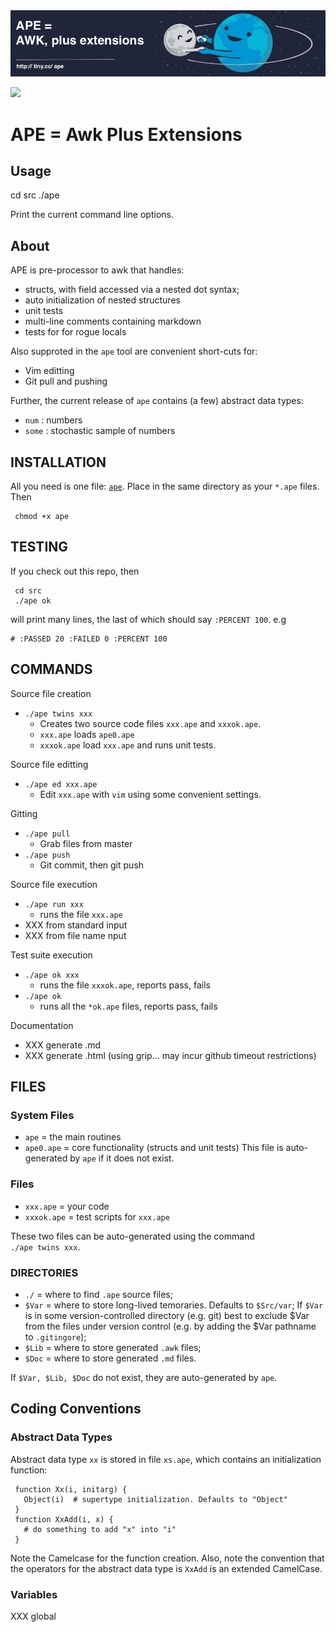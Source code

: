 <img src="etc/banner.png">

[![](https://zenodo.org/badge/117367205.svg)](https://zenodo.org/record/1146890#.WlpxPZM-f9s)

# APE = Awk Plus Extensions

## Usage

   cd src
   ./ape
 
Print the current command line options.

## About

APE is  pre-processor to awk that handles:

- structs, with field accessed via a nested dot syntax;
- auto initialization of nested structures
- unit tests
- multi-line comments containing markdown
- tests for for rogue locals

Also supproted in the `ape` tool are convenient
short-cuts for:

- Vim editting
- Git pull and pushing

Further, the current release of `ape` contains (a few) abstract
data types:

- `num` : numbers
- `some` : stochastic sample of numbers

## INSTALLATION

All you need is one file: [`ape`](src/ape). Place in the same
directory as your `*.ape` files. Then

     chmod +x ape

## TESTING

If you check out this repo, then 

     cd src
     ./ape ok 

will print many lines, the last of which should say `:PERCENT 100`. e.g

    # :PASSED 20 :FAILED 0 :PERCENT 100

## COMMANDS

Source file creation

- `./ape twins xxx`  
    - Creates two source code files `xxx.ape` and `xxxok.ape`.
    - `xxx.ape` loads `ape0.ape`
    - `xxxok.ape` load `xxx.ape` and runs unit tests. 

Source file editting

- `./ape ed xxx.ape`
    - Edit `xxx.ape` with `vim` using some convenient settings. 

Gitting

- `./ape pull`
    - Grab files from master
- `./ape push`
    - Git commit, then git push

Source file execution

- `./ape run xxx`
    - runs the  file `xxx.ape`
- XXX from standard input
- XXX from file name nput

Test suite execution

- `./ape ok xxx`
    - runs the  file `xxxok.ape`, reports pass, fails
- `./ape ok `
    - runs all  the `*ok.ape` files, reports pass, fails

Documentation

- XXX generate .md
- XXX generate .html (using grip... may incur github timeout restrictions)

## FILES

### System Files

- `ape`     = the main routines
- `ape0.ape` = core functionality (structs and unit tests)
  This file is auto-generated by `ape` if
   it does not exist.

### Files 

- `xxx.ape` = your code
- `xxxok.ape` = test scripts for `xxx.ape`

These two files can be auto-generated using the command   
`./ape twins xxx`.

### DIRECTORIES

- `./` = where to find  `.ape` source files; 
- `$Var` = where to store long-lived temoraries. Defaults to `$Src/var`;
  If `$Var` is in some version-controlled directory
  (e.g. git) best to exclude $Var from the files under version control
  (e.g. by adding the $Var pathname to `.gitingore`);
- `$Lib` = where to store generated `.awk` files;
- `$Doc` = where to store generated `.md` files.

If `$Var, $Lib, $Doc`  do not exist, they  are auto-generated by `ape`.

## Coding Conventions

### Abstract Data Types

Abstract data type `xx` is stored in file `xs.ape`, which contains an initialization
function:

     function Xx(i, initarg) {
       Object(i)  # supertype initialization. Defaults to "Object"
     }
     function XxAdd(i, x) {
       # do something to add "x" into "i"
     }

Note the Camelcase for the function creation. Also, note the
convention that the operators for the abstract data type is `XxAdd` is
an extended CamelCase.

### Variables

XXX global


